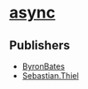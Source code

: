 # [async](https://pypi.org/project/async)



## Publishers
- [ByronBates](https://pypi.org/user/ByronBates)
- [Sebastian.Thiel](https://pypi.org/user/Sebastian.Thiel)

